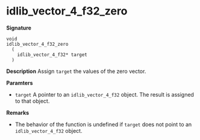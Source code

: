 # idlib_vector_4_f32_zero

**Signature**
```
void
idlib_vector_4_f32_zero
  (
    idlib_vector_4_f32* target
  )
```

**Description**
Assign `target` the values of the zero vector.

**Paramters**
- `target` A pointer to an `idlib_vector_4_f32` object. The result is assigned to that object.

**Remarks**
- The behavior of the function is undefined if `target` does not point to an `idlib_vector_4_f32` object.
